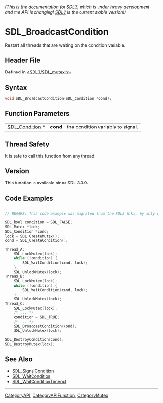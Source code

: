 ###### (This is the documentation for SDL3, which is under heavy development and the API is changing! [SDL2](https://wiki.libsdl.org/SDL2/) is the current stable version!)
# SDL_BroadcastCondition

Restart all threads that are waiting on the condition variable.

## Header File

Defined in [<SDL3/SDL_mutex.h>](https://github.com/libsdl-org/SDL/blob/main/include/SDL3/SDL_mutex.h)

## Syntax

```c
void SDL_BroadcastCondition(SDL_Condition *cond);
```

## Function Parameters

|                                  |          |                                   |
| -------------------------------- | -------- | --------------------------------- |
| [SDL_Condition](SDL_Condition) * | **cond** | the condition variable to signal. |

## Thread Safety

It is safe to call this function from any thread.

## Version

This function is available since SDL 3.0.0.

## Code Examples

```c

// BEWARE: This code example was migrated from the SDL2 Wiki, by only updating the names.

SDL_bool condition = SDL_FALSE;
SDL_Mutex *lock;
SDL_Condition *cond;
lock = SDL_CreateMutex();
cond = SDL_CreateCondition();

Thread_A:
    SDL_LockMutex(lock);
    while (!condition) {
        SDL_WaitCondition(cond, lock);
    }
    SDL_UnlockMutex(lock);
Thread_B:
    SDL_LockMutex(lock);
    while (!condition) {
        SDL_WaitCondition(cond, lock);
    }
    SDL_UnlockMutex(lock);
Thread_C:
    SDL_LockMutex(lock);
    /* ... */
    condition = SDL_TRUE;
    /* ... */
    SDL_BroadcastCondition(cond);
    SDL_UnlockMutex(lock);

SDL_DestroyCondition(cond);
SDL_DestroyMutex(lock);
```

## See Also

- [SDL_SignalCondition](SDL_SignalCondition)
- [SDL_WaitCondition](SDL_WaitCondition)
- [SDL_WaitConditionTimeout](SDL_WaitConditionTimeout)

----
[CategoryAPI](CategoryAPI), [CategoryAPIFunction](CategoryAPIFunction), [CategoryMutex](CategoryMutex)

